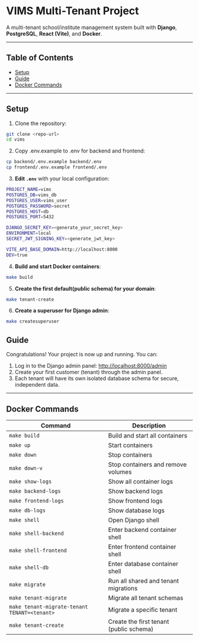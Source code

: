 # VIMS Multi-Tenant Project

A multi-tenant school/institute management system built with **Django**, **PostgreSQL**, **React (Vite)**, and **Docker**.

---

## Table of Contents

- [Setup](#setup)
- [Guide](#guide)
- [Docker Commands](#docker-commands)

---

## Setup

1. Clone the repository:

```bash
git clone <repo-url>
cd vims
```

2. Copy .env.example to .env for backend and frontend:

```bash
cp backend/.env.example backend/.env
cp frontend/.env.example frontend/.env
```

3. **Edit `.env`** with your local configuration:

```bash
PROJECT_NAME=vims
POSTGRES_DB=vims_db
POSTGRES_USER=vims_user
POSTGRES_PASSWORD=secret
POSTGRES_HOST=db
POSTGRES_PORT=5432

DJANGO_SECRET_KEY=<generate_your_secret_key>
ENVIRONMENT=local
SECRET_JWT_SIGNING_KEY=<generate_jwt_key>

VITE_API_BASE_DOMAIN=http://localhost:8000
DEV=true
```

4. **Build and start Docker containers**:

```bash
make build
```

5. **Create the first default(public schema) for your domain**:

```bash
make tenant-create
```

6. **Create a superuser for Django admin**:

```bash
make createsuperuser
```

## Guide

Congratulations! Your project is now up and running. You can:

1. Log in to the Django admin panel: [http://localhost:8000/admin](http://localhost:8000/admin)
2. Create your first customer (tenant) through the admin panel.
3. Each tenant will have its own isolated database schema for secure, independent data.

---

## Docker Commands

| Command                                      | Description                             |
| -------------------------------------------- | --------------------------------------- |
| `make build`                                 | Build and start all containers          |
| `make up`                                    | Start containers                        |
| `make down`                                  | Stop containers                         |
| `make down-v`                                | Stop containers and remove volumes      |
| `make show-logs`                             | Show all container logs                 |
| `make backend-logs`                          | Show backend logs                       |
| `make frontend-logs`                         | Show frontend logs                      |
| `make db-logs`                               | Show database logs                      |
| `make shell`                                 | Open Django shell                       |
| `make shell-backend`                         | Enter backend container shell           |
| `make shell-frontend`                        | Enter frontend container shell          |
| `make shell-db`                              | Enter database container shell          |
| `make migrate`                               | Run all shared and tenant migrations    |
| `make tenant-migrate`                        | Migrate all tenant schemas              |
| `make tenant-migrate-tenant TENANT=<tenant>` | Migrate a specific tenant               |
| `make tenant-create`                         | Create the first tenant (public schema) |
